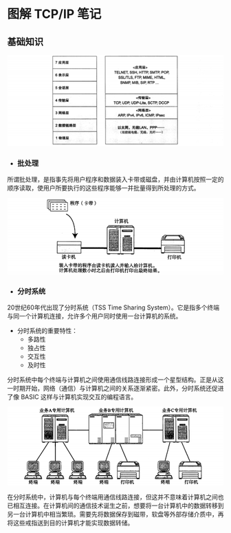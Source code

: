 # 图解 TCP/IP 笔记

## 基础知识

![1566206356050](images/1566206356050.png)

+ ### 批处理

所谓批处理，是指事先将用户程序和数据装入卡带或磁盘，并由计算机按照一定的顺序读取，使用户所要执行的这些程序能够一并批量得到所处理的方式。

![1566416295273](images/1566416295273.png)

- ### 分时系统

20世纪60年代出现了分时系统（TSS Time Sharing System）。它是指多个终端与同一个计算机连接，允许多个用户同时使用一台计算机的系统。

- 分时系统的重要特性：
  - 多路性
  - 独占性
  - 交互性
  - 及时性

分时系统中每个终端与计算机之间使用通信线路连接形成一个星型结构。正是从这一时期开始，网络（通信）与计算机之间的关系逐渐紧密。此外，分时系统还促进了像 BASIC 这样与计算机实现交互的编程语言。

![1566417745750](images/1566417745750.png)

在分时系统中，计算机与每个终端用通信线路连接，但这并不意味着计算机之间也已相互连接。在计算机间的通信技术诞生之前，想要将一台计算机中的数据转移到另一台计算机中相当繁琐。需要先将数据保存到磁带，软盘等外部存储介质中，再将这些戒指送到目的计算机才能实现数据转储。

